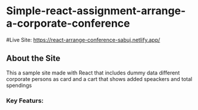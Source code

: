 # Simple-react-assignment-arrange-a-corporate-conference
#Live Site: https://react-arrange-conference-sabuj.netlify.app/

## About the Site

This a sample site made with React that includes dummy data different corporate persons as card and a cart that shows added speackers and total spendings

### Key Featurs:
